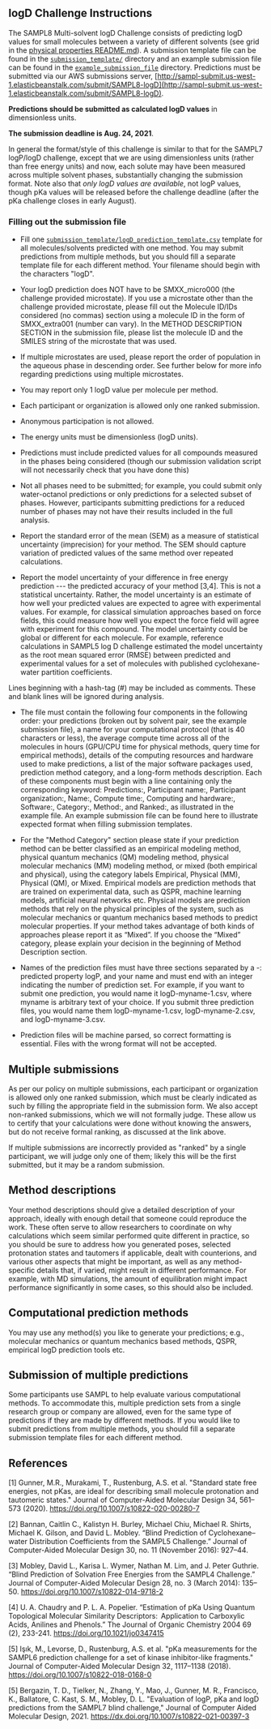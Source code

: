 ## logD Challenge Instructions

The SAMPL8 Multi-solvent logD Challenge consists of predicting logD values for small molecules between a variety of different solvents (see grid in the [physical properties README.md](https://github.com/samplchallenges/SAMPL8/tree/master/physical_properties/README.md)). A submission template file can be found in the [`submission_template/`](submission_template) directory and an example submission file can be found in the [`example_submission_file`](example_submission_file) directory. Predictions must be submitted via our AWS submissions server, [http://sampl-submit.us-west-1.elasticbeanstalk.com/submit/SAMPL8-logD](http://sampl-submit.us-west-1.elasticbeanstalk.com/submit/SAMPL8-logD).

**Predictions should be submitted as calculated logD values** in dimensionless units.

**The submission deadline is Aug. 24, 2021**.

In general the format/style of this challenge is similar to that for the SAMPL7 logP/logD challenge, except that we are using dimensionless units (rather than free energy units) and now, each solute may have been measured across multiple solvent phases, substantially changing the submission format. Note also that *only logD values are available*, not logP values, though pKa values will be released before the challenge deadline (after the pKa challenge closes in early August).

### Filling out the submission file

- Fill one [`submission_template/logD_prediction_template.csv`](submission_template/logD_prediction_template.csv) template for all molecules/solvents predicted with one method. You may submit predictions from multiple methods, but you should fill a separate template file for each different method. Your filename should begin with the characters "logD".

- Your logD prediction does NOT have to be SMXX_micro000 (the challenge provided microstate). If you use a microstate other than the challenge provided microstate, please fill out the Molecule ID/IDs considered (no commas) section using a molecule ID in the form of SMXX_extra001 (number can vary). In the METHOD DESCRIPTION SECTION in the submission file, please list the molecule ID and the SMILES string of the microstate that was used.

- If multiple microstates are used, please report the order of population in the aqueous phase in descending order. See further below for more info regarding predictions using multiple microstates.

- You may report only 1 logD value per molecule per method.

- Each participant or organization is allowed only one ranked submission.

- Anonymous participation is not allowed.

- The energy units must be dimensionless (logD units).

- Predictions must include predicted values for all compounds measured in the phases being considered (though our submission validation script will not necessarily check that you have done this)

- Not all phases need to be submitted; for example, you could submit only water-octanol predictions or only predictions for a selected subset of phases. However, participants submitting predictions for a reduced number of phases may not have their results included in the full analysis.

- Report the standard error of the mean (SEM) as a measure of statistical uncertainty (imprecision) for your method. The SEM should capture variation of predicted values of the same method over repeated calculations.

- Report the model uncertainty of your difference in free energy prediction --- the predicted accuracy of your method [3,4]. This is not a statistical uncertainty. Rather, the model uncertainty is an estimate of how well your predicted values are expected to agree with experimental values. For example, for classical simulation approaches based on force fields, this could measure how well you expect the force field will agree with experiment for this compound. The model uncertainty could be global or different for each molecule. For example, reference calculations in SAMPL5 log D challenge estimated the model uncertainty as the root mean squared error (RMSE) between predicted and experimental values for a set of molecules with published cyclohexane-water partition coefficients.

Lines beginning with a hash-tag (#) may be included as comments. These and blank lines will be ignored during analysis.

- The file must contain the following four components in the following order: your predictions (broken out by solvent pair, see the example submission file), a name for your computational protocol (that is 40 characters or less), the average compute time across all of the molecules in hours (GPU/CPU time for physical methods, query time for empirical methods), details of the computing resources and hardware used to make predictions, a list of the major software packages used, prediction method category, and a long-form methods description. Each of these components must begin with a line containing only the corresponding keyword: Predictions:, Participant name:, Participant organization:, Name:, Compute time:, Computing and hardware:, Software:, Category:, Method:, and Ranked:, as illustrated in the example file. An example submission file can be found here to illustrate expected format when filling submission templates.

- For the "Method Category" section please state if your prediction method can be better classified as an empirical modeling method, physical quantum mechanics (QM) modeling method, physical molecular mechanics (MM) modeling method, or mixed (both empirical and physical), using the category labels Empirical, Physical (MM), Physical (QM), or Mixed. Empirical models are prediction methods that are trained on experimental data, such as QSPR, machine learning models, artificial neural networks etc. Physical models are prediction methods that rely on the physical principles of the system, such as molecular mechanics or quantum mechanics based methods to predict molecular properties. If your method takes advantage of both kinds of approaches please report it as “Mixed”. If you choose the “Mixed” category, please explain your decision in the beginning of Method Description section.

- Names of the prediction files must have three sections separated by a -: predicted property logP, and your name and must end with an integer indicating the number of prediction set. For example, if you want to submit one prediction, you would name it logD-myname-1.csv, where myname is arbitrary text of your choice. If you submit three prediction files, you would name them logD-myname-1.csv, logD-myname-2.csv, and logD-myname-3.csv.

- Prediction files will be machine parsed, so correct formatting is essential. Files with the wrong format will not be accepted.

## Multiple submissions
As per our policy on multiple submissions, each participant or organization is allowed only one ranked submission, which must be clearly indicated as such by filling the appropriate field in the submission form. We also accept non-ranked submissions, which we will not formally judge. These allow us to certify that your calculations were done without knowing the answers, but do not receive formal ranking, as discussed at the link above.

If multiple submissions are incorrectly provided as "ranked" by a single participant, we will judge only one of them; likely this will be the first submitted, but it may be a random submission.


## Method descriptions
Your method descriptions should give a detailed description of your approach, ideally with enough detail that someone could reproduce the work. These often serve to allow researchers to coordinate on why calculations which seem similar performed quite different in practice, so you should be sure to address how you generated poses, selected protonation states and tautomers if applicable, dealt with counterions, and various other aspects that might be important, as well as any method-specific details that, if varied, might result in different performance. For example, with MD simulations, the amount of equilibration might impact performance significantly in some cases, so this should also be included.


## Computational prediction methods
You may use any method(s) you like to generate your predictions; e.g., molecular mechanics or quantum mechanics based methods, QSPR, empirical logD prediction tools etc.

## Submission of multiple predictions
Some participants use SAMPL to help evaluate various computational methods. To accommodate this, multiple prediction sets from a single research group or company are allowed, even for the same type of predictions if they are made by different methods. If you would like to submit predictions from multiple methods, you should fill a separate submission template files for each different method.

## References
[1] Gunner, M.R., Murakami, T., Rustenburg, A.S. et al. "Standard state free energies, not pKas, are ideal for describing small molecule protonation and tautomeric states." Journal of Computer-Aided Molecular Design 34, 561–573 (2020). https://doi.org/10.1007/s10822-020-00280-7

[2] Bannan, Caitlin C., Kalistyn H. Burley, Michael Chiu, Michael R. Shirts, Michael K. Gilson, and David L. Mobley. “Blind Prediction of Cyclohexane–water Distribution Coefficients from the SAMPL5 Challenge.” Journal of Computer-Aided Molecular Design 30, no. 11 (November 2016): 927–44.

[3] Mobley, David L., Karisa L. Wymer, Nathan M. Lim, and J. Peter Guthrie. “Blind Prediction of Solvation Free Energies from the SAMPL4 Challenge.” Journal of Computer-Aided Molecular Design 28, no. 3 (March 2014): 135–50. https://doi.org/10.1007/s10822-014-9718-2

[4] U. A. Chaudry and P. L. A. Popelier. “Estimation of pKa Using Quantum Topological Molecular Similarity Descriptors:  Application to Carboxylic Acids, Anilines and Phenols.” The Journal of Organic Chemistry 2004 69 (2), 233-241. https://doi.org/10.1021/jo0347415

[5] Işık, M., Levorse, D., Rustenburg, A.S. et al. "pKa measurements for the SAMPL6 prediction challenge for a set of kinase inhibitor-like fragments." Journal of Computer-Aided Molecular Design 32, 1117–1138 (2018). https://doi.org/10.1007/s10822-018-0168-0

[5] Bergazin, T. D., Tielker, N., Zhang, Y., Mao, J., Gunner, M. R., Francisco, K., Ballatore, C. Kast, S. M., Mobley, D. L. "Evaluation of logP, pKa and logD predictions from the SAMPL7 blind challenge," Journal of Computer Aided Molecular Design, 2021. https://dx.doi.org/10.1007/s10822-021-00397-3
